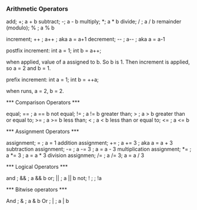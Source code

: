 ### Arithmetic Operators

add; +; a + b
subtract; -; a - b
multiply; *; a * b
divide; / ; a / b
remainder (modulo); % ; a % b

increment; ++ ; a++ ; aka a = a+1
decrement; -- ; a-- ; aka a = a-1

postfix increment: 
int a = 1;
int b = a++;

when applied, value of a assigned to b. So b is 1. Then increment is applied, so a = 2 and b = 1.

prefix increment: 
int a = 1;
int b = ++a;

when runs, a = 2, b = 2.

*** Comparison Operators ***

equal; == ; a == b
not equal; != ; a != b
greater than; > ; a > b
greater than or equal to; >= ; a >= b
less than; < ; a < b
less than or equal to; <= ; a <= b

*** Assignment Operators ***

assignment; = ; a = 1
addition assignment; += ; a += 3 ; aka a = a + 3
subtraction assignment; -= ; a -= 3 ; a = a - 3
multiplication assignment; *= ; a *= 3 ; a = a * 3
division assignmen; /= ; a /= 3; a = a / 3

*** Logical Operators ***

and ; && ; a && b
or; || ; a || b
not; ! ; ; !a

*** Bitwise operators ***

And ; & ; a & b
Or ; | ; a | b

